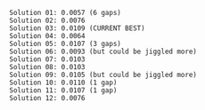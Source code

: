 
    Solution 01: 0.0057 (6 gaps)
    Solution 02: 0.0076
    Solution 03: 0.0109 (CURRENT BEST)
    Solution 04: 0.0064
    Solution 05: 0.0107 (3 gaps)
    Solution 06: 0.0093 (but could be jiggled more)
    Solution 07: 0.0103
    Solution 08: 0.0103
    Solution 09: 0.0105 (but could be jiggled more)
    Solution 10: 0.0110 (1 gap)
    Solution 11: 0.0107 (1 gap)
    Solution 12: 0.0076
